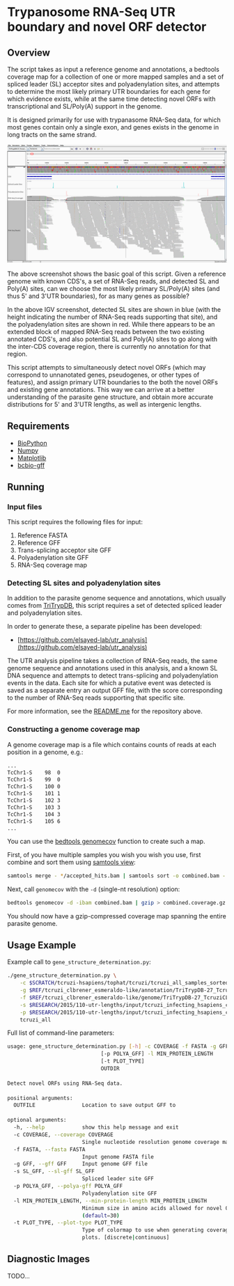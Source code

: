 Trypanosome RNA-Seq UTR boundary and novel ORF detector
=======================================================

Overview
--------

The script takes as input a reference genome and annotations, a bedtools
coverage map for a collection of one or more mapped samples and a set of
spliced leader (SL) acceptor sites and polyadenylation sites, and attempts to
determine the most likely primary UTR boundaries for each gene for which
evidence exists, while at the same time detecting novel ORFs with
transcriptional and SL/Poly(A) support in the genome.

It is designed primarily for use with trypanasome RNA-Seq data, for which most
genes contain only a single exon, and genes exists in the genome in long tracts
on the same strand.

![Motivating example](extra/example.png)

The above screenshot shows the basic goal of this script. Given a reference
genome with known CDS's, a set of RNA-Seq reads, and detected SL and Poly(A)
sites, can we choose the most likely primary SL/Poly(A) sites (and thus 5' and
3'UTR boundaries), for as many genes as possible?

In the above IGV screenshot, detected SL sites are shown in blue (with the
height indicating the number of RNA-Seq reads supporting that site), and the
polyadenylation sites are shown in red. While there appears to be an extended
block of mapped RNA-Seq reads between the two existing annotated CDS's, and
also potential SL and Poly(A) sites to go along with the inter-CDS coverage
region, there is currently no annotation for that region.

This script attempts to simultaneously detect novel ORFs (which may correspond
to unnanotated genes, pseudogenes, or other types of features), and assign
primary UTR boundaries to the both the novel ORFs and existing gene
annotations. This way we can arrive at a better understanding of the parasite
gene structure, and obtain more accurate distributions for 5' and 3'UTR
lengths, as well as intergenic lengths.

Requirements
------------

- [BioPython](http://biopython.org/wiki/Main_Page)
- [Numpy](http://www.numpy.org/)
- [Matplotlib](http://matplotlib.org/)
- [bcbio-gff](https://github.com/chapmanb/bcbb/tree/master/gff)

Running
-------

### Input files

This script requires the following files for input:

1. Reference FASTA
2. Reference GFF
3. Trans-splicing acceptor site GFF
4. Polyadenylation site GFF
5. RNA-Seq coverage map

### Detecting SL sites and polyadenylation sites

In addition to the parasite genome sequence and annotations, which usually
comes from [TriTrypDB](http://tritrypdb.org/tritrypdb/), this script requires a
set of detected spliced leader and polyadenylation sites.

In order to generate these, a separate pipeline has been developed:

- [https://github.com/elsayed-lab/utr_analysis](https://github.com/elsayed-lab/utr_analysis)

The UTR analysis pipeline takes a collection of RNA-Seq reads, the same genome
sequence and annotations used in this analysis, and a known SL DNA sequence and
attempts to detect trans-splicing and polyadenylation events in the data. Each
site for which a putative event was detected is saved as a separate entry an
output GFF file, with the score corresponding to the number of RNA-Seq reads
supporting that specific site.

For more information, see the
[README.me](https://github.com/elsayed-lab/utr_analysis) for the repository
above.

### Constructing a genome coverage map

A genome coverage map is a file which contains counts of reads at each position
in a genome, e.g.:

```
...
TcChr1-S	98	0
TcChr1-S	99	0
TcChr1-S	100	0
TcChr1-S	101	1
TcChr1-S	102	3
TcChr1-S	103	3
TcChr1-S	104	3
TcChr1-S	105	6
...
```

You can use the [bedtools
genomecov](http://bedtools.readthedocs.org/en/latest/content/tools/genomecov.html)
function to create such a map.

First, of you have multiple samples you wish you wish you use, first combine and
sort them using [samtools view](http://www.htslib.org/doc/samtools.html):

```sh
samtools merge - */accepted_hits.bam | samtools sort -o combined.bam -
```

Next, call `genomecov` with the `-d` (single-nt resolution) option:

```sh
bedtools genomecov -d -ibam combined.bam | gzip > combined.coverage.gz
```

You should now have a gzip-compressed coverage map spanning the entire parasite
genome.

Usage Example
-------------

Example call to `gene_structure_determination.py`:

```sh
./gene_structure_determination.py \
    -c $SCRATCH/tcruzi-hsapiens/tophat/tcruzi/tcruzi_all_samples_sorted.coverage.gz \
    -g $REF/tcruzi_clbrener_esmeraldo-like/annotation/TriTrypDB-27_TcruziCLBrenerEsmeraldo-like.gff \
    -f $REF/tcruzi_clbrener_esmeraldo-like/genome/TriTrypDB-27_TcruziCLBrenerEsmeraldo-like_Genome.fasta \
    -s $RESEARCH/2015/110-utr-lengths/input/tcruzi_infecting_hsapiens_combined_sl_sorted.gff \
    -p $RESEARCH/2015/110-utr-lengths/input/tcruzi_infecting_hsapiens_combined_polya_sorted.gff \
    tcruzi_all
```

Full list of command-line parameters:

```sh
usage: gene_structure_determination.py [-h] -c COVERAGE -f FASTA -g GFF [-s SL_GFF]
                              [-p POLYA_GFF] -l MIN_PROTEIN_LENGTH
                              [-t PLOT_TYPE]
                              OUTDIR

Detect novel ORFs using RNA-Seq data.

positional arguments:
  OUTFILE               Location to save output GFF to

optional arguments:
  -h, --help            show this help message and exit
  -c COVERAGE, --coverage COVERAGE
                        Single nucleotide resolution genome coverage map
  -f FASTA, --fasta FASTA
                        Input genome FASTA file
  -g GFF, --gff GFF     Input genome GFF file
  -s SL_GFF, --sl-gff SL_GFF
                        Spliced leader site GFF
  -p POLYA_GFF, --polya-gff POLYA_GFF
                        Polyadenylation site GFF
  -l MIN_PROTEIN_LENGTH, --min-protein-length MIN_PROTEIN_LENGTH
                        Minimum size in amino acids allowed for novel ORFs.
                        (default=30)
  -t PLOT_TYPE, --plot-type PLOT_TYPE
                        Type of colormap to use when generating coverage
                        plots. [discrete|continuous]
```

Diagnostic Images
-----------------

TODO...


